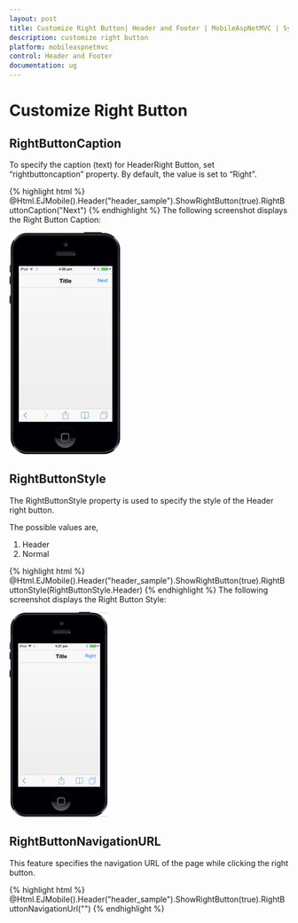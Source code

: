 ```yaml
---
layout: post
title: Customize Right Button| Header and Footer | MobileAspNetMVC | Syncfusion
description: customize right button                                                     
platform: mobileaspnetmvc
control: Header and Footer
documentation: ug
---
```


# Customize Right Button                                                     

## RightButtonCaption 

To specify the caption (text) for HeaderRight Button, set “rightbuttoncaption” property. By default, the value is set to “Right”.

{% highlight html %}
@Html.EJMobile().Header("header_sample").ShowRightButton(true).RightButtonCaption("Next")
{% endhighlight  %}
The following screenshot displays the Right Button Caption:

![](Customize-Right-Button_images/Customize-Right-Button_img1.png)



## RightButtonStyle

The RightButtonStyle property is used to specify the style of the Header right button.

The possible values are, 

1. Header
2. Normal


{% highlight html %}
@Html.EJMobile().Header("header_sample").ShowRightButton(true).RightButtonStyle(RightButtonStyle.Header)
{% endhighlight  %}
The following screenshot displays the Right Button Style:

![F:/hdr.png](Customize-Right-Button_images/Customize-Right-Button_img2.png)



## RightButtonNavigationURL

This feature specifies the navigation URL of the page while clicking the right button.

{% highlight html %}
@Html.EJMobile().Header("header_sample").ShowRightButton(true).RightButtonNavigationUrl("")
{% endhighlight %}


